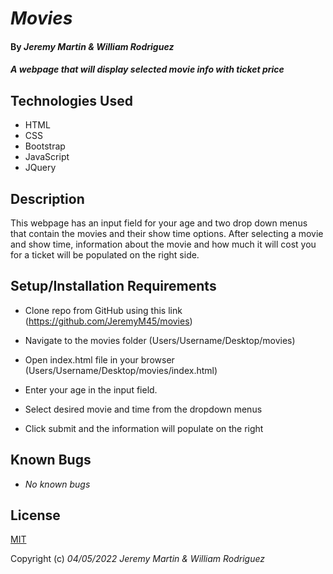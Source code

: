 # _Movies_

#### By _**Jeremy Martin & William Rodriguez**_

#### _A webpage that will display selected movie info with ticket price_

## Technologies Used

* HTML
* CSS
* Bootstrap
* JavaScript
* JQuery

## Description
This webpage has an input field for your age and two drop down menus that contain the movies and their show time options. After selecting a movie and show time, information about the movie and how much it will cost you for a ticket will be populated on the right side.

## Setup/Installation Requirements

* Clone repo from GitHub using this link (https://github.com/JeremyM45/movies)

* Navigate to the movies folder
(Users/Username/Desktop/movies)

* Open index.html file in your browser
(Users/Username/Desktop/movies/index.html)

* Enter your age in the input field.

* Select desired movie and time from the dropdown menus

* Click submit and the information will populate on the right

## Known Bugs
*  _No known bugs_

## License
[MIT](https://opensource.org/licenses/MIT)

Copyright (c) _04/05/2022_  _Jeremy Martin & William Rodriguez_

 